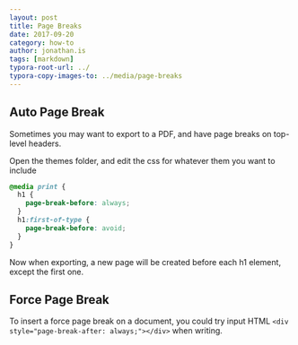 ```yaml
---
layout: post
title: Page Breaks
date: 2017-09-20
category: how-to
author: jonathan.is
tags: [markdown]
typora-root-url: ../
typora-copy-images-to: ../media/page-breaks
---
```



## Auto Page Break

Sometimes you may want to export to a PDF, and have page breaks on top-level headers.

Open the themes folder, and edit the css for whatever them you want to include

```css
@media print {
  h1 {
    page-break-before: always;
  }
  h1:first-of-type {
    page-break-before: avoid;
  }
}
```

Now when exporting, a new page will be created before each h1 element, except the first one.

## Force Page Break

To insert a force page break on a document, you could try input HTML `<div style="page-break-after: always;"></div>` when writing.
